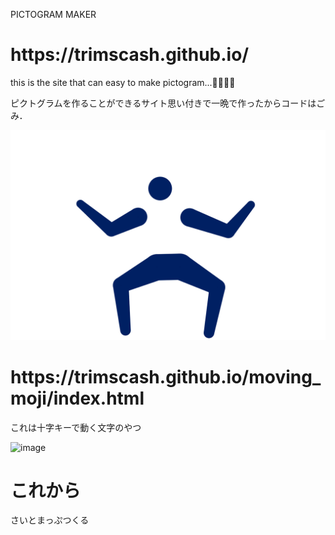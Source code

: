 PICTOGRAM MAKER
<h1>https://trimscash.github.io/</h1>
this is the site that can easy to make pictogram...👸👸👸👸

ピクトグラムを作ることができるサイト思い付きで一晩で作ったからコードはごみ．

![](https://raw.githubusercontent.com/trimscash/trimscash.github.io/main/midashi.png)


<h1>https://trimscash.github.io/moving_moji/index.html</h1>
これは十字キーで動く文字のやつ


![image](https://user-images.githubusercontent.com/42578480/132497523-4f69ecbe-36a9-46b4-885d-effbc306e117.png)


<h1>これから</h1>
さいとまっぷつくる
